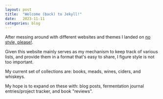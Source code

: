 ```yaml
---
layout: post
title:  "Welcome (back) to Jekyll!"
date:   2023-11-11
categories: blog
---
```


After messing around with different websites and themes I landed on
[no style, please!](https://riggraz.dev/no-style-please/).

Given this website mainly serves as my mechanism to keep track of various lists,
and provide them in a format that's easy to share, I figure style is not too important.

My current set of collections are:
books,
meads,
wines,
ciders,
and whiskeys.

My hope is to expand on these with:
blog posts,
fermentation journal entries/project tracker,
and book "reviews".
